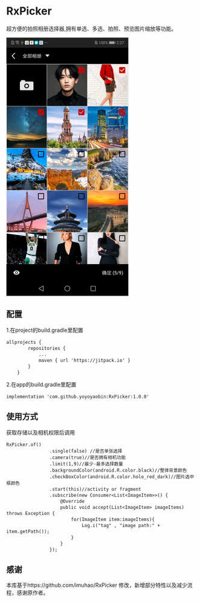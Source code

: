 # RxPicker
超方便的拍照相册选择器,拥有单选、多选、拍照、预览图片缩放等功能。

![image](https://github.com/yoyoyaobin/RxPicker/blob/master/app/src/main/assets/1.png)

## 配置
1.在project的build.gradle里配置
```
allprojects {
		repositories {
			...
			maven { url 'https://jitpack.io' }
		}
	}
```
2.在app的build.gradle里配置
```
implementation 'com.github.yoyoyaobin:RxPicker:1.0.0'
```

## 使用方式
获取存储以及相机权限后调用
```
RxPicker.of()
                .single(false) //是否单张选择
                .camera(true)//是否拥有相机功能
                .limit(1,9)//最少-最多选择数量
                .backgroundColor(android.R.color.black)//整体背景颜色
                .checkBoxColor(android.R.color.holo_red_dark)//图片选中框颜色
                .start(this)//activity or fragment
                .subscribe(new Consumer<List<ImageItem>>() {
                    @Override
                    public void accept(List<ImageItem> imageItems) throws Exception {
                        for(ImageItem item:imageItems){
                            Log.i("tag" , "image path:" + item.getPath());
                        }
                    }
                });
```

## 感谢
本库基于https://github.com/imuhao/RxPicker 修改，新增部分特性以及减少流程，感谢原作者。
